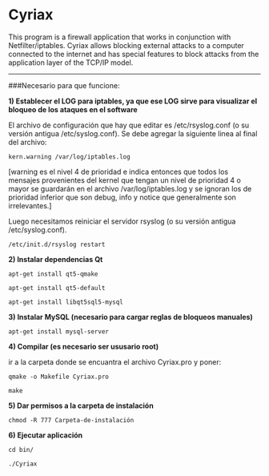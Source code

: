 # Cyriax


This program is a firewall application that works in conjunction with Netfilter/iptables. Cyriax allows blocking external attacks to a computer connected to the internet and has special features to block attacks from the application layer of the TCP/IP model.

----------------------------

###Necesario para que funcione:


**1) Establecer el LOG para iptables, ya que ese LOG sirve para visualizar el bloqueo de los ataques en el software**

El archivo de configuración que hay que editar es /etc/rsyslog.conf (o su versión antigua /etc/syslog.conf). Se debe agregar la siguiente linea al final del archivo:

	kern.warning /var/log/iptables.log

[warning es el nivel 4 de prioridad e indica entonces que todos los mensajes provenientes del kernel que tengan un nivel de prioridad 4 o mayor se guardarán en el archivo /var/log/iptables.log y se ignoran los de prioridad inferior que son debug, info y notice que generalmente son irrelevantes.]

Luego necesitamos reiniciar el servidor rsyslog (o su versión antigua /etc/syslog.conf).

	/etc/init.d/rsyslog restart


**2) Instalar dependencias Qt**

	apt-get install qt5-qmake

	apt-get install qt5-default

	apt-get install libqt5sql5-mysql


**3) Instalar MySQL (necesario para cargar reglas de bloqueos manuales)**

	apt-get install mysql-server


**4) Compilar (es necesario ser ususario root)**

ir a la carpeta donde se encuantra el archivo Cyriax.pro y poner:

	qmake -o Makefile Cyriax.pro

	make

**5) Dar permisos a la carpeta de instalación**

	chmod -R 777 Carpeta-de-instalación

**6) Ejecutar aplicación**

	cd bin/

	./Cyriax



